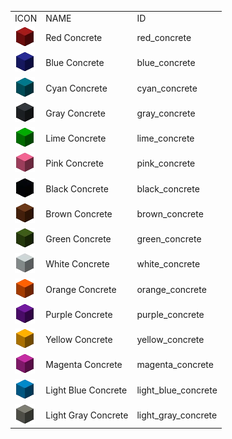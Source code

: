 <table>
	<tablebody>
		<tr>
			<td>ICON</td>
			<td>NAME</td>
			<td>ID</td>
		</tr>
		<tr>
			<td><img src="../../mc_icon/buildingBlocks/concrete/red_concrete.png"></td>
			<td>Red Concrete</td>
			<td>red_concrete</td>
		</tr>
		<tr>
			<td><img src="../../mc_icon/buildingBlocks/concrete/blue_concrete.png"></td>
			<td>Blue Concrete</td>
			<td>blue_concrete</td>
		</tr>
		<tr>
			<td><img src="../../mc_icon/buildingBlocks/concrete/cyan_concrete.png"></td>
			<td>Cyan Concrete</td>
			<td>cyan_concrete</td>
		</tr>
		<tr>
			<td><img src="../../mc_icon/buildingBlocks/concrete/gray_concrete.png"></td>
			<td>Gray Concrete</td>
			<td>gray_concrete</td>
		</tr>
		<tr>
			<td><img src="../../mc_icon/buildingBlocks/concrete/lime_concrete.png"></td>
			<td>Lime Concrete</td>
			<td>lime_concrete</td>
		</tr>
		<tr>
			<td><img src="../../mc_icon/buildingBlocks/concrete/pink_concrete.png"></td>
			<td>Pink Concrete</td>
			<td>pink_concrete</td>
		</tr>
		<tr>
			<td><img src="../../mc_icon/buildingBlocks/concrete/black_concrete.png"></td>
			<td>Black Concrete</td>
			<td>black_concrete</td>
		</tr>
		<tr>
			<td><img src="../../mc_icon/buildingBlocks/concrete/brown_concrete.png"></td>
			<td>Brown Concrete</td>
			<td>brown_concrete</td>
		</tr>
		<tr>
			<td><img src="../../mc_icon/buildingBlocks/concrete/green_concrete.png"></td>
			<td>Green Concrete</td>
			<td>green_concrete</td>
		</tr>
		<tr>
			<td><img src="../../mc_icon/buildingBlocks/concrete/white_concrete.png"></td>
			<td>White Concrete</td>
			<td>white_concrete</td>
		</tr>
		<tr>
			<td><img src="../../mc_icon/buildingBlocks/concrete/orange_concrete.png"></td>
			<td>Orange Concrete</td>
			<td>orange_concrete</td>
		</tr>
		<tr>
			<td><img src="../../mc_icon/buildingBlocks/concrete/purple_concrete.png"></td>
			<td>Purple Concrete</td>
			<td>purple_concrete</td>
		</tr>
		<tr>
			<td><img src="../../mc_icon/buildingBlocks/concrete/yellow_concrete.png"></td>
			<td>Yellow Concrete</td>
			<td>yellow_concrete</td>
		</tr>
		<tr>
			<td><img src="../../mc_icon/buildingBlocks/concrete/magenta_concrete.png"></td>
			<td>Magenta Concrete</td>
			<td>magenta_concrete</td>
		</tr>
		<tr>
			<td><img src="../../mc_icon/buildingBlocks/concrete/light_blue_concrete.png"></td>
			<td>Light Blue Concrete</td>
			<td>light_blue_concrete</td>
		</tr>
		<tr>
			<td><img src="../../mc_icon/buildingBlocks/concrete/light_gray_concrete.png"></td>
			<td>Light Gray Concrete</td>
			<td>light_gray_concrete</td>
		</tr>
	</tablebody>
</table>